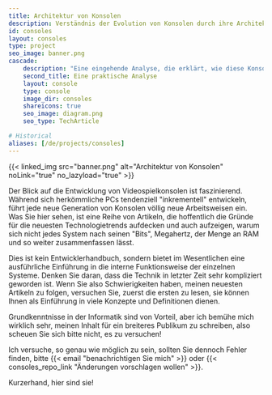 ```yaml
---
title: Architektur von Konsolen
description: Verständnis der Evolution von Konsolen durch ihre Architektur
id: consoles
layout: consoles
type: project
seo_image: banner.png
cascade:
    description: "Eine eingehende Analyse, die erklärt, wie diese Konsole intern funktioniert"
    second_title: Eine praktische Analyse
    layout: console
    type: console
    image_dir: consoles
    shareicons: true
    seo_image: diagram.png
    seo_type: TechArticle

# Historical
aliases: [/de/projects/consoles]
---
```


{{< linked_img src="banner.png" alt="Architektur von Konsolen" noLink="true" no_lazyload="true" >}}

Der Blick auf die Entwicklung von Videospielkonsolen ist faszinierend. Während sich herkömmliche PCs tendenziell "inkrementell" entwickeln,
führt jede neue Generation von Konsolen völlig neue Arbeitsweisen ein. Was Sie hier sehen, ist eine Reihe von
Artikeln, die hoffentlich die Gründe für die neuesten Technologietrends aufdecken und auch aufzeigen, warum sich nicht
jedes System nach seinen "Bits", Megahertz, der Menge an RAM und so weiter zusammenfassen lässt.

Dies ist kein Entwicklerhandbuch, sondern bietet im Wesentlichen 
eine ausführliche Einführung in die interne Funktionsweise der
einzelnen Systeme. Denken Sie daran, dass die Technik in letzter 
Zeit sehr kompliziert geworden ist. Wenn Sie also Schwierigkeiten
haben, meinen neuesten Artikeln zu folgen, versuchen Sie, zuerst
die ersten zu lesen, sie können Ihnen als Einführung in viele Konzepte
und Definitionen dienen.

Grundkenntnisse in der Informatik sind von Vorteil, aber ich
bemühe mich wirklich sehr, meinen Inhalt für ein breiteres
Publikum zu schreiben, also scheuen Sie sich bitte nicht, es zu versuchen!

Ich versuche, so genau wie möglich zu sein, sollten Sie dennoch Fehler
finden, bitte {{< email "benachrichtigen Sie mich" >}} oder {{< consoles_repo_link "Änderungen vorschlagen wollen" >}}.

Kurzerhand, hier sind sie!
